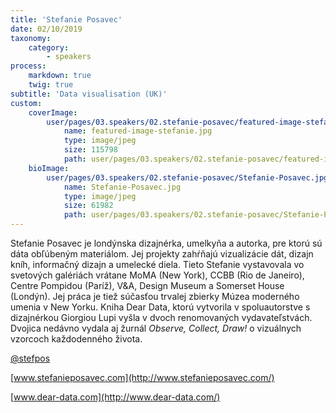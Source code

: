```yaml
---
title: 'Stefanie Posavec'
date: 02/10/2019
taxonomy:
    category:
        - speakers
process:
    markdown: true
    twig: true
subtitle: 'Data visualisation (UK)'
custom:
    coverImage:
        user/pages/03.speakers/02.stefanie-posavec/featured-image-stefanie.jpg:
            name: featured-image-stefanie.jpg
            type: image/jpeg
            size: 115798
            path: user/pages/03.speakers/02.stefanie-posavec/featured-image-stefanie.jpg
    bioImage:
        user/pages/03.speakers/02.stefanie-posavec/Stefanie-Posavec.jpg:
            name: Stefanie-Posavec.jpg
            type: image/jpeg
            size: 61982
            path: user/pages/03.speakers/02.stefanie-posavec/Stefanie-Posavec.jpg
---
```


Stefanie Posavec je londýnska dizajnérka, umelkyňa a autorka, pre ktorú sú dáta obľúbeným materiálom. Jej projekty zahŕňajú vizualizácie dát, dizajn kníh, informačný dizajn a umelecké diela. Tieto Stefanie vystavovala vo svetových galériách vrátane MoMA (New York), CCBB (Rio de Janeiro), Centre Pompidou (Paríž), V&A, Design Museum a Somerset House (Londýn). Jej práca je tiež súčasťou trvalej zbierky Múzea moderného umenia v New Yorku. 
Kniha Dear Data, ktorú vytvorila v spoluautorstve s dizajnérkou Giorgiou Lupi vyšla v dvoch renomovaných vydavateľstvách. Dvojica nedávno vydala aj žurnál *Observe, Collect, Draw!* o vizuálnych vzorcoch každodenného života.

[@stefpos](https://twitter.com/stefpos)

[www.stefanieposavec.com](http://www.stefanieposavec.com/)

[www.dear-data.com](http://www.dear-data.com/)
